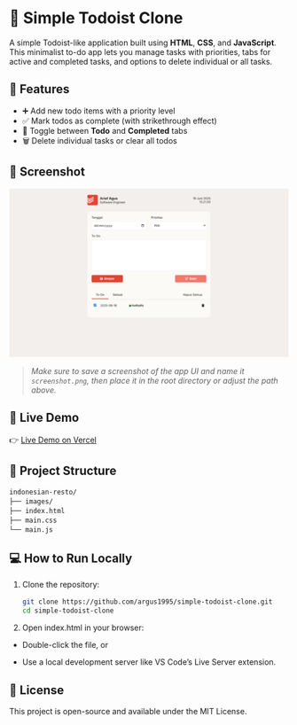# 📝 Simple Todoist Clone

A simple Todoist-like application built using **HTML**, **CSS**, and **JavaScript**. This minimalist to-do app lets you manage tasks with priorities, tabs for active and completed tasks, and options to delete individual or all tasks.

## 🔧 Features

- ➕ Add new todo items with a priority level
- ✅ Mark todos as complete (with strikethrough effect)
- 📂 Toggle between **Todo** and **Completed** tabs
- 🗑️ Delete individual tasks or clear all todos

## 📸 Screenshot

![App Screenshot](./screenshot.png)

> _Make sure to save a screenshot of the app UI and name it `screenshot.png`, then place it in the root directory or adjust the path above._

## 🚀 Live Demo

👉 [Live Demo on Vercel](https://simple-todoist-clone.vercel.app/)

## 📂 Project Structure

```bash
indonesian-resto/
├── images/
├── index.html
├── main.css
└── main.js
```

## 💻 How to Run Locally

1. Clone the repository:

   ```bash
   git clone https://github.com/argus1995/simple-todoist-clone.git
   cd simple-todoist-clone
   ```
2. Open index.html in your browser:

- Double-click the file, or

- Use a local development server like VS Code’s Live Server extension.

## 📝 License

This project is open-source and available under the MIT License.

